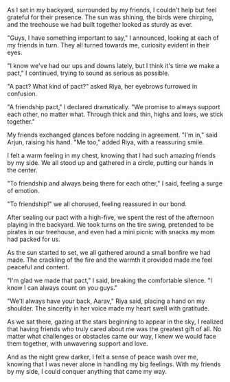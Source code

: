 As I sat in my backyard, surrounded by my friends, I couldn't help but feel grateful for their presence. The sun was shining, the birds were chirping, and the treehouse we had built together looked as sturdy as ever. 

"Guys, I have something important to say," I announced, looking at each of my friends in turn. They all turned towards me, curiosity evident in their eyes. 

"I know we've had our ups and downs lately, but I think it's time we make a pact," I continued, trying to sound as serious as possible.

"A pact? What kind of pact?" asked Riya, her eyebrows furrowed in confusion.

"A friendship pact," I declared dramatically. "We promise to always support each other, no matter what. Through thick and thin, highs and lows, we stick together."

My friends exchanged glances before nodding in agreement. "I'm in," said Arjun, raising his hand. "Me too," added Riya, with a reassuring smile. 

I felt a warm feeling in my chest, knowing that I had such amazing friends by my side. We all stood up and gathered in a circle, putting our hands in the center. 

"To friendship and always being there for each other," I said, feeling a surge of emotion.

"To friendship!" we all chorused, feeling reassured in our bond.

After sealing our pact with a high-five, we spent the rest of the afternoon playing in the backyard. We took turns on the tire swing, pretended to be pirates in our treehouse, and even had a mini picnic with snacks my mom had packed for us.

As the sun started to set, we all gathered around a small bonfire we had made. The crackling of the fire and the warmth it provided made me feel peaceful and content. 

"I'm glad we made that pact," I said, breaking the comfortable silence. "I know I can always count on you guys."

"We'll always have your back, Aarav," Riya said, placing a hand on my shoulder. The sincerity in her voice made my heart swell with gratitude.

As we sat there, gazing at the stars beginning to appear in the sky, I realized that having friends who truly cared about me was the greatest gift of all. No matter what challenges or obstacles came our way, I knew we would face them together, with unwavering support and love.

And as the night grew darker, I felt a sense of peace wash over me, knowing that I was never alone in handling my big feelings. With my friends by my side, I could conquer anything that came my way.
